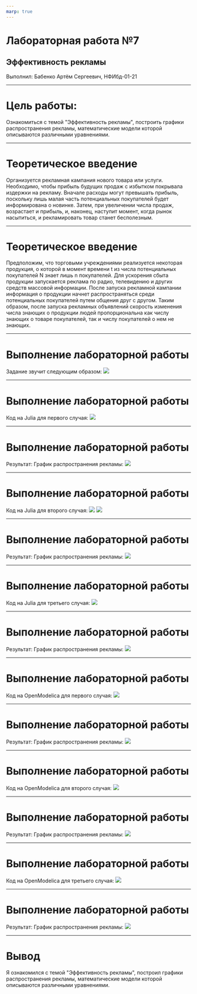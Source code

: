 ```yaml
---
marp: true
---
```


# Лабораторная работа №7

## Эффективность рекламы

Выполнил: Бабенко Артём Сергеевич, НФИбд-01-21

---

# Цель работы:
Ознакомиться с темой "Эффективность рекламы", построить графики распространения рекламы, математические модели которой описываются 
различными уравнениями.

---

# Теоретическое введение

Организуется рекламная кампания нового товара или услуги. Необходимо, чтобы прибыль будущих продаж с избытком покрывала издержки на рекламу. Вначале расходы могут превышать прибыль, поскольку лишь малая часть потенциальных покупателей будет информирована о новинке. Затем, при увеличении числа продаж, возрастает и прибыль, и, наконец, наступит момент, когда рынок насытиться, и рекламировать товар станет бесполезным.

---

# Теоретическое введение


Предположим, что торговыми учреждениями реализуется некоторая продукция, о которой в момент времени t из числа потенциальных покупателей N знает лишь n
 покупателей. Для ускорения сбыта продукции запускается реклама по радио, телевидению и других средств массовой информации. После запуска рекламной кампании информация о продукции начнет распространяться среди потенциальных покупателей путем общения друг с другом. Таким образом, после запуска рекламных объявлений скорость изменения числа знающих о продукции людей пропорциональна как числу знающих о товаре покупателей, так и числу покупателей о нем не знающих.

 ---

 # Выполнение лабораторной работы

Задание звучит следующим образом:
![](image/1.png) 

 ---

 # Выполнение лабораторной работы

Код на Julia для первого случая: 
![](image/2.png)

 ---

 # Выполнение лабораторной работы
Результат:
График распространения рекламы:
![](image/3.png) 

 ---

 # Выполнение лабораторной работы
Код на Julia для второго случая: 
![](image/4.png) ![](image/5.png)

 ---

 # Выполнение лабораторной работы
Результат:
График распространения рекламы:
![](image/6.png) 

 ---

 # Выполнение лабораторной работы
Код на Julia для третьего случая: 
![](image/7.png)

 ---

 # Выполнение лабораторной работы
Результат:
График распространения рекламы:
![](image/8.png) 

 ---

 # Выполнение лабораторной работы
Код на OpenModelica для первого случая: 
![](image/9.png)

 ---

 # Выполнение лабораторной работы
Результат:
График распространения рекламы:
![](image/10.png) 

 ---

 # Выполнение лабораторной работы
Код на OpenModelica для второго случая: 
![](image/11.png)

 ---

 # Выполнение лабораторной работы
Результат:
График распространения рекламы:
![](image/12.png) 

 ---

 # Выполнение лабораторной работы
Код на OpenModelica для третьего случая: 
![](image/13.png)

 ---

 # Выполнение лабораторной работы
Результат:
График распространения рекламы:
![](image/14.png) 

---

# Вывод

Я ознакомился с темой "Эффективность рекламы", построил графики распространения рекламы, математические модели которой описываются 
различными уравнениями.